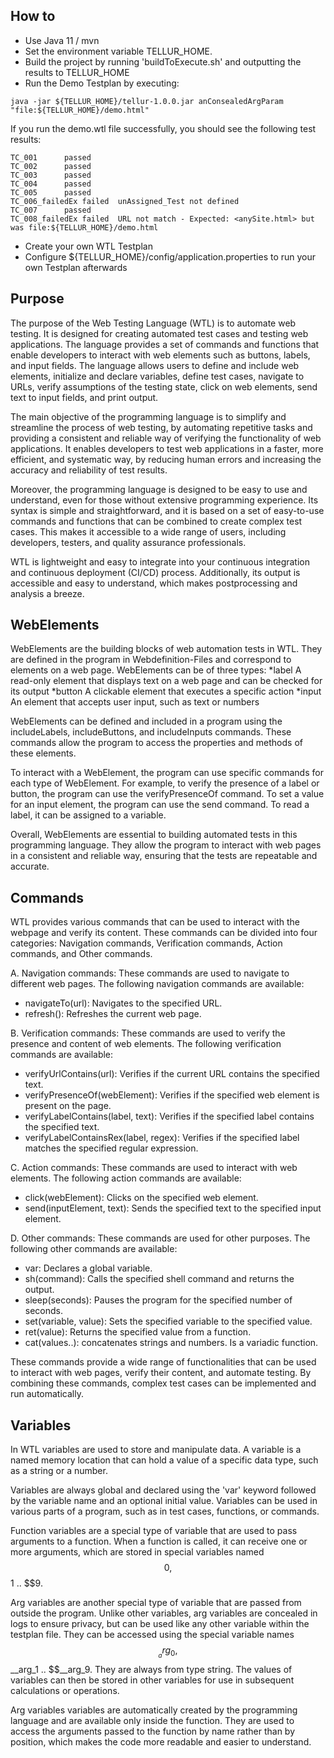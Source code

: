 
<!-- markdown-math = off -->

## How to

* Use Java 11 / mvn
* Set the environment variable TELLUR_HOME.
* Build the project by running 'buildToExecute.sh' and outputting the results to TELLUR_HOME
* Run the Demo Testplan by executing: 
```
java -jar ${TELLUR_HOME}/tellur-1.0.0.jar anConsealedArgParam "file:${TELLUR_HOME}/demo.html"
```

If you run the demo.wtl file successfully, you should see the following test results:

```
TC_001		passed  
TC_002		passed  
TC_003		passed  
TC_004		passed  
TC_005		passed  
TC_006_failedEx	failed	unAssigned_Test not defined 
TC_007		passed  
TC_008_failedEx	failed	URL not match - Expected: <anySite.html> but was file:${TELLUR_HOME}/demo.html  
```

* Create your own WTL Testplan
* Configure ${TELLUR_HOME}/config/application.properties to run your own Testplan afterwards


## Purpose

The purpose of the Web Testing Language (WTL) is to automate web testing. It is designed for creating automated test cases and testing web applications. The language provides a set of commands and functions that enable developers to interact with web elements such as buttons, labels, and input fields. The language allows users to define and include web elements, initialize and declare variables, define test cases, navigate to URLs, verify assumptions of the testing state, click on web elements, send text to input fields, and print output.

The main objective of the programming language is to simplify and streamline the process of web testing, by automating repetitive tasks and providing a consistent and reliable way of verifying the functionality of web applications. It enables developers to test web applications in a faster, more efficient, and systematic way, by reducing human errors and increasing the accuracy and reliability of test results.

Moreover, the programming language is designed to be easy to use and understand, even for those without extensive programming experience. Its syntax is simple and straightforward, and it is based on a set of easy-to-use commands and functions that can be combined to create complex test cases. This makes it accessible to a wide range of users, including developers, testers, and quality assurance professionals.

WTL is lightweight and easy to integrate into your continuous integration and continuous deployment (CI/CD) process. Additionally, its output is accessible and easy to understand, which makes postprocessing and analysis a breeze.


## WebElements

WebElements are the building blocks of web automation tests in WTL. They are defined in the program in Webdefinition-Files and correspond to elements on a web page. WebElements can be of three types: 
*label      A read-only element that displays text on a web page and can be checked for its output
*button     A clickable element that executes a specific action
*input      An element that accepts user input, such as text or numbers

WebElements can be defined and included in a program using the includeLabels, includeButtons, and includeInputs commands. These commands allow the program to access the properties and methods of these elements.

To interact with a WebElement, the program can use specific commands for each type of WebElement. For example, to verify the presence of a label or button, the program can use the verifyPresenceOf command. To set a value for an input element, the program can use the send command. To read a label, it can be assigned to a variable.

Overall, WebElements are essential to building automated tests in this programming language. They allow the program to interact with web pages in a consistent and reliable way, ensuring that the tests are repeatable and accurate.


## Commands

WTL provides various commands that can be used to interact with the webpage and verify its content. These commands can be divided into four categories: Navigation commands, Verification commands, Action commands, and Other commands.

A. Navigation commands: These commands are used to navigate to different web pages. The following navigation commands are available:
* navigateTo(url): Navigates to the specified URL.
* refresh(): Refreshes the current web page.

B. Verification commands: These commands are used to verify the presence and content of web elements. The following verification commands are available:
* verifyUrlContains(url): Verifies if the current URL contains the specified text.
* verifyPresenceOf(webElement): Verifies if the specified web element is present on the page.
* verifyLabelContains(label, text): Verifies if the specified label contains the specified text.
* verifyLabelContainsRex(label, regex): Verifies if the specified label matches the specified regular expression.

C. Action commands: These commands are used to interact with web elements. The following action commands are available:
* click(webElement): Clicks on the specified web element.
* send(inputElement, text): Sends the specified text to the specified input element.

D. Other commands: These commands are used for other purposes. The following other commands are available:
* var: Declares a global variable.
* sh(command): Calls the specified shell command and returns the output.
* sleep(seconds): Pauses the program for the specified number of seconds.
* set(variable, value): Sets the specified variable to the specified value.
* ret(value): Returns the specified value from a function.
* cat(values..): concatenates strings and numbers. Is a variadic function.

These commands provide a wide range of functionalities that can be used to interact with web pages, verify their content, and automate testing. By combining
these commands, complex test cases can be implemented and run automatically.


## Variables

In WTL variables are used to store and manipulate data. A variable is a named memory location that can hold a value of a specific data type, such as a string or a number.

Variables are always global and declared using the 'var' keyword followed by the variable name and an optional initial value.
Variables can be used in various parts of a program, such as in test cases, functions, or commands.

Function variables are a special type of variable that are used to pass arguments to a function. When a function is called, it can receive one or more arguments, which are stored in special variables named $$0, $$1 .. $$9.

Arg variables are another special type of variable that are passed from outside the program. Unlike other variables, arg variables are concealed in logs to ensure privacy, but can be used like any other variable within the testplan file. They can be accessed using the special variable names $$__arg_0, $$__arg_1 .. $$__arg_9. They are always from type string.
The values of variables can then be stored in other variables for use in subsequent calculations or operations.

Arg variables variables are automatically created by the programming language and are available only inside the function. They are used to access the arguments passed to the function by name rather than by position, which makes the code more readable and easier to understand.